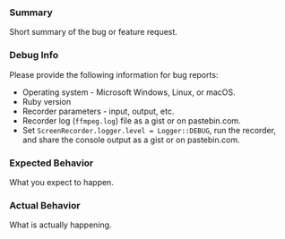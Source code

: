 ### Summary
Short summary of the bug or feature request.

### Debug Info
Please provide the following information for bug reports:

* Operating system - Microsoft Windows, Linux, or macOS.
* Ruby version
* Recorder parameters - input, output, etc.
* Recorder log (`ffmpeg.log`) file as a gist or on pastebin.com.
* Set `ScreenRecorder.logger.level = Logger::DEBUG`, run the recorder, and share the
console output as a gist or on pastebin.com.

### Expected Behavior
What you expect to happen.

### Actual Behavior
What is actually happening.
